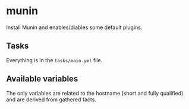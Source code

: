 # munin

Install Munin and enables/diables some default plugins.

## Tasks

Everything is in the `tasks/main.yml` file.

## Available variables

The only variables are related to the hostname (short and fully qualified) and are derived from gathered facts.
